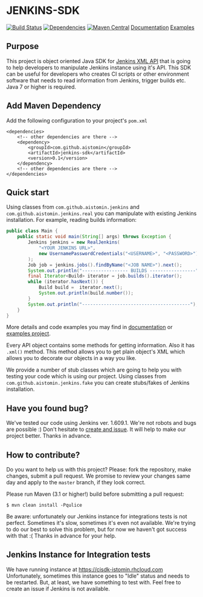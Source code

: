 # JENKINS-SDK
[![Build Status](https://travis-ci.org/aistomin/jenkins-sdk.svg?branch=master)](https://travis-ci.org/aistomin/jenkins-sdk)
[![Dependencies](https://www.versioneye.com/user/projects/56b7e8d2f6e506003159ac3c/badge.svg?style=flat)](https://www.versioneye.com/user/projects/56b7e8d2f6e506003159ac3c)
[![Maven Central](https://maven-badges.herokuapp.com/maven-central/com.github.aistomin/jenkins-sdk/badge.svg)](https://maven-badges.herokuapp.com/maven-central/com.github.aistomin/jenkins-sdk)
[Documentation](DOCS.md)
[Examples](https://github.com/aistomin/jenkins-sdk-examples)

## Purpose
This project is object oriented Java SDK for 
[Jenkins XML API](https://wiki.jenkins-ci.org/display/JENKINS/Remote+access+API) 
that is going to help developers to manipulate Jenkins instance using it's API.
This SDK can be useful for developers who creates CI scripts or other environment
software that needs to read information from Jenkins, trigger builds etc. Java 7
or higher is required. 

## Add Maven Dependency
Add the following configuration to your project's `pom.xml`
```maven
<dependencies>
    <!-- other dependencies are there -->
    <dependency>
        <groupId>com.github.aistomin</groupId>
        <artifactId>jenkins-sdk</artifactId>
        <version>0.1</version>
    </dependency>
    <!-- other dependencies are there -->
</dependencies>
```

## Quick start
Using classes from `com.github.aistomin.jenkins` and `com.github.aistomin.jenkins.real` you can 
manipulate with existing Jenkins installation. For example, reading builds information:
```java
public class Main {
    public static void main(String[] args) throws Exception {
        Jenkins jenkins = new RealJenkins(
            "<YOUR JENKINS URL>",
            new UsernamePasswordCredentials("<USERNAME>", "<PASSWORD>")
        );
        Job job = jenkins.jobs().findByName("<JOB NAME>").next();
        System.out.println("----------------- BUILDS -----------------");
        final Iterator<Build> iterator = job.builds().iterator();
        while (iterator.hasNext()) {
            Build build =  iterator.next();
            System.out.println(build.number());
        }
        System.out.println("----------------------------------------");
    }
}
```

More details and code examples you may find in 
[documentation](DOCS.md) or [examples project](https://github.com/aistomin/jenkins-sdk-examples).

Every API object contains some methods for getting information. Also it has 
`.xml()` method. This method allows you to get plain object's XML which allows
you to decorate our objects in a way you like.

We provide a number of stub classes which are going to help you with testing 
your code which is using our project. Using classes from 
`com.github.aistomin.jenkins.fake` you can create stubs/fakes of Jenkins 
installation.

## Have you found bug?
We've tested our code using Jenkins ver. 1.609.1. We're not robots and bugs are
possible :) Don't hesitate to [create and issue](https://github.com/aistomin/jenkins-sdk/issues/new). 
It will help to make our project better. Thanks in advance.

## How to contribute?

Do you want to help us with this project? Please: fork the repository, make 
changes, submit a pull request. We promise to review your changes same day and
apply to the `master` branch, if they look correct.

Please run Maven (3.1 or higher!) build before submitting a pull request:

```
$ mvn clean install -Pqulice
```

Be aware: unfortunately our Jenkins instance for integrations tests is not
perfect. Sometimes it's slow, sometimes it's even not available. We're trying to
do our best to solve this problem, but for now we haven't got success with 
that :(
Thanks in advance for your help.

## Jenkins Instance for Integration tests

We have running instance at https://cisdk-istomin.rhcloud.com Unfortunately,
sometimes this instance goes to "Idle" status and needs to be restarted. But,
at least, we have something to test with. Feel free to create an issue if 
Jenkins is not available.